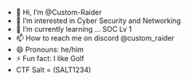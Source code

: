 - 👋 Hi, I’m @Custom-Raider
- 👀 I’m interested in Cyber Security and Networking
- 🌱 I’m currently learning ... SOC Lv 1
- 📫 How to reach me on discord @custom_raider
- 😄 Pronouns: he/him
- ⚡ Fun fact: I like Golf
- CTF Salt = (SALT1234)

<!---
Custom-Raider/Custom-Raider is a ✨ special ✨ repository because its `README.md` (this file) appears on your GitHub profile.
You can click the Preview link to take a look at your changes.
--->
